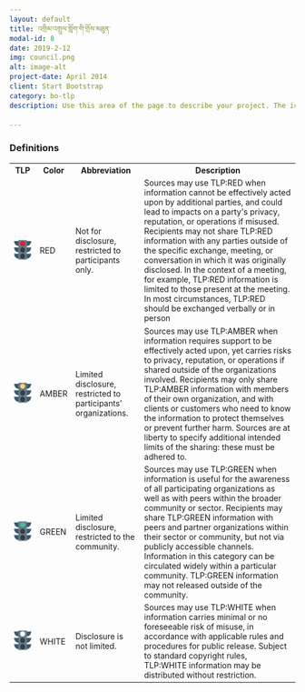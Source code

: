 ```yaml
---
layout: default
title: འགྲིམ་འགྲུལ་གློག་གི་གྲོས་མཐུན་
modal-id: 8
date: 2019-2-12
img: council.png
alt: image-alt
project-date: April 2014
client: Start Bootstrap
category: bo-tlp
description: Use this area of the page to describe your project. The icon above is part of a free icon set by <a href="https://sellfy.com/p/8Q9P/jV3VZ/">Flat Icons</a>. On their website, you can download their free set with 16 icons, or you can purchase the entire set with 146 icons for only $12!

---
```

### Definitions

<table class="table table-bordered">
	<tr>
		<th  class="text-center">TLP</th>
		<th  class="text-center">Color</th>
		<th  class="text-center">Abbreviation</th>
		<th  class="text-center">Description</th>
	</tr>
	<tr class="">
		<td class="red"><img src="/img/tlp/red.png" class="img-fluid" alt=""></td>
		<td>RED</td>
		<td>
		Not for disclosure, restricted to participants only.
		</td>
		<td>
			Sources may use TLP:RED when information cannot be effectively acted upon by additional parties, and could lead to impacts on a party's privacy, reputation, or operations if misused. Recipients may not share TLP:RED information with any parties outside of the specific exchange, meeting, or conversation in which it was originally disclosed. In the context of a meeting, for example, TLP:RED information is limited to those present at the meeting. In most circumstances, TLP:RED should be exchanged verbally or in person
		</td>
	</tr>
	<tr class="">
		<td class="amber"><img src="/img/tlp/yellow.png" class="img-fluid" alt=""></td>
		<td>AMBER</td>
		<td>
		 Limited disclosure, restricted to participants’ organizations.
		</td>
		<td>
			Sources may use TLP:AMBER when information requires support to be effectively acted upon, yet carries risks to privacy, reputation, or operations if shared outside of the organizations involved. Recipients may only share TLP:AMBER information with members of their own organization, and with clients or customers who need to know the information to protect themselves or prevent further harm. Sources are at liberty to specify additional intended limits of the sharing: these must be adhered to.
		</td>
	</tr>
	<tr class="">
		<td class="green"><img src="/img/tlp/green.png" class="img-fluid" alt=""></td>
		<td>GREEN</td>
		<td>
		Limited disclosure, restricted to the community.
		</td>
		<td>
			Sources may use TLP:GREEN when information is useful for the awareness of all participating organizations as well as with peers within the broader community or sector. Recipients may share TLP:GREEN information with peers and partner organizations within their sector or community, but not via publicly accessible channels. Information in this category can be circulated widely within a particular community. TLP:GREEN information may not released outside of the community.
		</td>
	</tr>
	<tr class="">
		<td class="white"><img src="/img/tlp/white.png" class="img-fluid" alt=""></td>
		<td>WHITE</td>
		<td>
		Disclosure is not limited.
		</td>
		<td>
			Sources may use TLP:WHITE when information carries minimal or no foreseeable risk of misuse, in accordance with applicable rules and procedures for public release. Subject to standard copyright rules, TLP:WHITE information may be distributed without restriction.
		</td>
	</tr>
</table>

